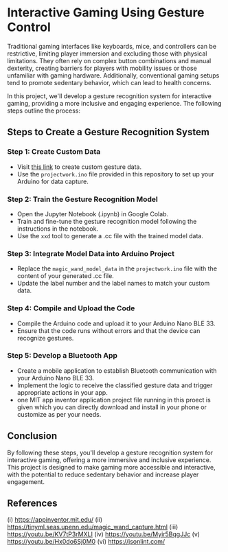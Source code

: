 # Interactive Gaming Using Gesture Control

Traditional gaming interfaces like keyboards, mice, and controllers can be restrictive, limiting player immersion and excluding those with physical limitations. They often rely on complex button combinations and manual dexterity, creating barriers for players with mobility issues or those unfamiliar with gaming hardware. Additionally, conventional gaming setups tend to promote sedentary behavior, which can lead to health concerns.

In this project, we'll develop a gesture recognition system for interactive gaming, providing a more inclusive and engaging experience. The following steps outline the process:

## Steps to Create a Gesture Recognition System

### Step 1: Create Custom Data
- Visit [this link](https://tinyml.seas.upenn.edu/magic_wand_capture.html) to create custom gesture data.
- Use the `projectwork.ino` file provided in this repository to set up your Arduino for data capture.

### Step 2: Train the Gesture Recognition Model
- Open the Jupyter Notebook (.ipynb) in Google Colab.
- Train and fine-tune the gesture recognition model following the instructions in the notebook.
- Use the `xxd` tool to generate a .cc file with the trained model data.

### Step 3: Integrate Model Data into Arduino Project
- Replace the `magic_wand_model_data` in the `projectwork.ino` file with the content of your generated .cc file.
- Update the label number and the label names to match your custom data.

### Step 4: Compile and Upload the Code
- Compile the Arduino code and upload it to your Arduino Nano BLE 33.
- Ensure that the code runs without errors and that the device can recognize gestures.

### Step 5: Develop a Bluetooth App
- Create a mobile application to establish Bluetooth communication with your Arduino Nano BLE 33.
- Implement the logic to receive the classified gesture data and trigger appropriate actions in your app.
- one MIT app inventor application project file running in this proect is given which you can directly download and install in your phone or customize as per your needs.


## Conclusion
By following these steps, you'll develop a gesture recognition system for interactive gaming, offering a more immersive and inclusive experience. This project is designed to make gaming more accessible and interactive, with the potential to reduce sedentary behavior and increase player engagement.

## References
(i) https://appinventor.mit.edu/
(ii) https://tinyml.seas.upenn.edu/magic_wand_capture.html
(iii) https://youtu.be/KV7tP3rMXLI
(iv) https://youtu.be/Myir5BqgJJc
(v) https://youtu.be/Hx0do6Sj0M0
(vi) https://jsonlint.com/

